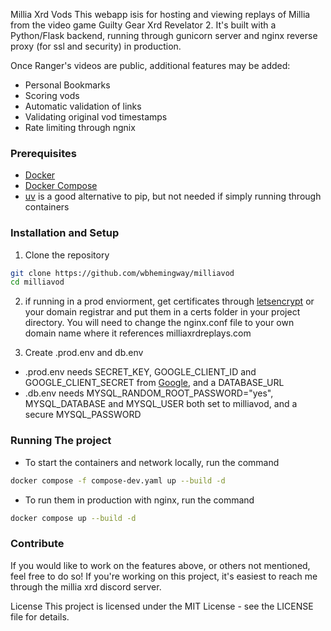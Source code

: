 Millia Xrd Vods
This webapp isis for hosting and viewing replays of Millia from the video game Guilty Gear Xrd Revelator 2. It's built with a Python/Flask backend, running through gunicorn server and nginx reverse proxy (for ssl and security) in production. 

Once Ranger's videos are public, additional features may be added:
- Personal Bookmarks
- Scoring vods
- Automatic validation of links
- Validating original vod timestamps
- Rate limiting through ngnix

### Prerequisites
- [Docker](https://docs.docker.com/get-started/get-docker/)
- [Docker Compose](https://docs.docker.com/compose/install/)
- [uv](https://docs.astral.sh/uv/getting-started/installation) is a good alternative to pip, but not needed if simply running through containers

### Installation and Setup
1. Clone the repository
```bash
git clone https://github.com/wbhemingway/milliavod
cd milliavod
```

2. if running in a prod enviorment, get certificates through [letsencrypt](https://letsencrypt.org/getting-started) or your domain registrar and put them in a certs folder in your project directory. You will need to change the nginx.conf file to your own domain name where it references milliaxrdreplays.com

3. Create .prod.env and db.env
- .prod.env needs SECRET_KEY, GOOGLE_CLIENT_ID and GOOGLE_CLIENT_SECRET from [Google](https://developers.google.com/identity/protocals/oauth2), and a DATABASE_URL
- .db.env needs MYSQL_RANDOM_ROOT_PASSWORD="yes", MYSQL_DATABASE and MYSQL_USER both set to milliavod, and a secure MYSQL_PASSWORD

### Running The project
- To start the containers and network locally, run the command
```bash
docker compose -f compose-dev.yaml up --build -d
```

- To run them in production with nginx, run the command
```bash
docker compose up --build -d
```

### Contribute
If you would like to work on the features above, or others not mentioned, feel free to do so! If you're working on this project, it's easiest to reach me through the millia xrd discord server.

License
This project is licensed under the MIT License - see the LICENSE file for details.